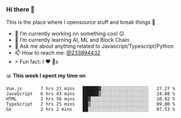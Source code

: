 ### Hi there 👋

<!--
**a233894432/a233894432** is a ✨ _special_ ✨ repository because its `README.md` (this file) appears on your GitHub profile.

Here are some ideas to get you started:

- 🔭 I’m currently working on ...
- 🌱 I’m currently learning ...
- 👯 I’m looking to collaborate on ...
- 🤔 I’m looking for help with ...
- 💬 Ask me about ...
- 📫 How to reach me: ...
- 😄 Pronouns: ...
- ⚡ Fun fact: ...
-->
 
 
This is the place where I opensource stuff and break things :rofl:

- 🔭 I’m currently working on something cool :wink:
- 🌱 I’m currently learning AI, ML and Block Chain
- 💬 Ask me about anything related to Javascript/Typescript/Python
- 📫 How to reach me: [@233894432](https://twitter.com/233894432)
- ⚡ Fun fact: I :heart: :dog:s

📊 **This week I spent my time on**
<!--START_SECTION:waka-->
```text
Vue.js       7 hrs 21 mins   ██████▓░░░░░░░░░░░░░░░░░░   27.27 % 
JavaScript   6 hrs 43 mins   ██████▒░░░░░░░░░░░░░░░░░░   24.88 % 
HTML         2 hrs 56 mins   ██▓░░░░░░░░░░░░░░░░░░░░░░   10.92 % 
TypeScript   2 hrs 25 mins   ██▒░░░░░░░░░░░░░░░░░░░░░░   09.00 % 
Go           2 hrs 2 mins    ██░░░░░░░░░░░░░░░░░░░░░░░   07.53 % 
```
<!--END_SECTION:waka-->
